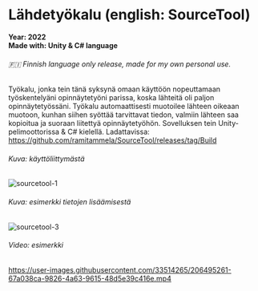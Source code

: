#  Lähdetyökalu   (english: SourceTool)

**Year: 2022  
Made with: Unity & C# language**
###### 🇫🇮 Finnish language only release, made for my own personal use.

Työkalu, jonka tein tänä syksynä omaan käyttöön nopeuttamaan työskentelyäni opinnäytetyöni parissa, koska lähteitä oli paljon opinnäytetyössäni. Työkalu automaattisesti muotoilee lähteen oikeaan muotoon, kunhan siihen syöttää tarvittavat tiedon, valmiin lähteen saa kopioitua ja suoraan liitettyä opinnäytetyöhön. Sovelluksen tein Unity-pelimoottorissa & C# kielellä.
Ladattavissa: https://github.com/ramitammela/SourceTool/releases/tag/Build


###### Kuva: käyttöliittymästä
![sourcetool-1](https://user-images.githubusercontent.com/33514265/206471362-b33c1471-bedf-4c34-9ed2-899535b7f60f.png)

###### Kuva: esimerkki tietojen lisäämisestä
![sourcetool-3](https://user-images.githubusercontent.com/33514265/206550661-55d4f7a8-8de5-4855-8520-ca8f7b7f9918.png)

###### Video: esimerkki
https://user-images.githubusercontent.com/33514265/206495261-67a038ca-9826-4a63-9615-48d5e39c416e.mp4
